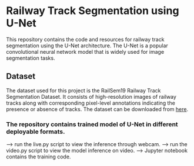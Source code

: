 # Railway Track Segmentation using U-Net

This repository contains the code and resources for railway track segmentation using the U-Net architecture. The U-Net is a popular convolutional neural network model that is widely used for image segmentation tasks.

## Dataset

The dataset used for this project is the RailSem19 Railway Track Segmentation Dataset. It consists of high-resolution images of railway tracks along with corresponding pixel-level annotations indicating the presence or absence of tracks. The dataset can be downloaded from [here](https://wilddash.cc/railsem19).

### The repository contains trained model of U-Net in different deployable formats.

--> run the live.py script to view the inference through webcam.
--> run the video.py script to view the model inference on video.
--> Jupyter notebook contains the training code.

